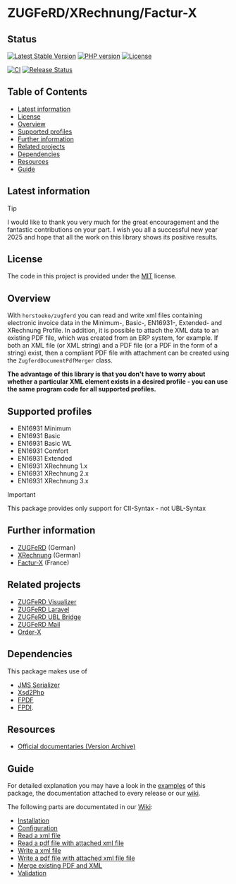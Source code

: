 <!-- omit in toc -->
# ZUGFeRD/XRechnung/Factur-X

<!-- omit in toc -->
## Status

[![Latest Stable Version](https://img.shields.io/packagist/v/horstoeko/zugferd.svg?style=plastic)](https://packagist.org/packages/horstoeko/zugferd)
[![PHP version](https://img.shields.io/packagist/php-v/horstoeko/zugferd.svg?style=plastic)](https://packagist.org/packages/horstoeko/zugferd)
[![License](https://img.shields.io/packagist/l/horstoeko/zugferd.svg?style=plastic)](https://packagist.org/packages/horstoeko/zugferd)

[![CI](https://github.com/horstoeko/zugferd/actions/workflows/build.ci.yml/badge.svg)](https://github.com/horstoeko/zugferd/actions/workflows/build.ci.yml)
[![Release Status](https://github.com/horstoeko/zugferd/actions/workflows/build.release.yml/badge.svg)](https://github.com/horstoeko/zugferd/actions/workflows/build.release.yml)

<!-- omit in toc -->
## Table of Contents

- [Latest information](#latest-information)
- [License](#license)
- [Overview](#overview)
- [Supported profiles](#supported-profiles)
- [Further information](#further-information)
- [Related projects](#related-projects)
- [Dependencies](#dependencies)
- [Resources](#resources)
- [Guide](#guide)

## Latest information

> [!TIP]
> I would like to thank you very much for the great encouragement and the fantastic contributions on your part. I wish you all a successful new year 2025 and hope that all the work on this library shows its positive results.

## License

The code in this project is provided under the [MIT](https://opensource.org/licenses/MIT) license.

## Overview

With `horstoeko/zugferd` you can read and write xml files containing electronic invoice data in the Minimum-, Basic-, EN16931-, Extended- and XRechnung Profile. In addition, it is possible to attach the XML data to an existing PDF file, which was created from an ERP system, for example. If both an XML file (or XML string) and a PDF file (or a PDF in the form of a string) exist, then a compliant PDF file with attachment can be created using the `ZugferdDocumentPdfMerger` class.

**The advantage of this library is that you don't have to worry about whether a particular XML element exists in a desired profile - you can use the same program code for all supported profiles.**

## Supported profiles

- EN16931 Minimum
- EN16931 Basic
- EN16931 Basic WL
- EN16931 Comfort
- EN16931 Extended
- EN16931 XRechnung 1.x
- EN16931 XRechnung 2.x
- EN16931 XRechnung 3.x

> [!IMPORTANT]
> This package provides only support for CII-Syntax - not UBL-Syntax

## Further information

* [ZUGFeRD](https://de.wikipedia.org/wiki/ZUGFeRD) (German)
* [XRechnung](https://de.wikipedia.org/wiki/XRechnung) (German)
* [Factur-X](http://fnfe-mpe.org/factur-x/factur-x_en) (France)

## Related projects

* [ZUGFeRD Visualizer](https://github.com/horstoeko/zugferdvisualizer)
* [ZUGFeRD Laravel](https://github.com/horstoeko/zugferd-laravel)
* [ZUGFeRD UBL Bridge](https://github.com/horstoeko/zugferdublbridge)
* [ZUGFeRD Mail](https://github.com/horstoeko/zugferdmail)
* [Order-X](https://github.com/horstoeko/orderx)

## Dependencies

This package makes use of

- [JMS Serializer](http://jmsyst.com/libs/serializer)
- [Xsd2Php](https://github.com/goetas-webservices/xsd2php)
- [FPDF](https://github.com/Setasign/FPDF)
- [FPDI](https://github.com/Setasign/FPDI).

## Resources

- [Official documentaries (Version Archive)](https://www.ferd-net.de/ueber-uns/ressourcen-1/veroeffentlichungen)

## Guide

For detailed explanation you may have a look in the [examples](https://github.com/horstoeko/zugferd/tree/master/examples)
of this package, the documentation attached to every release or our [wiki](https://github.com/horstoeko/zugferd/wiki).

The following parts are documentated in our [Wiki](https://github.com/horstoeko/zugferd/wiki/Configuration):

- [Installation](https://github.com/horstoeko/zugferd/wiki/Installation)
- [Configuration](https://github.com/horstoeko/zugferd/wiki/Configuration)
- [Read a xml file](https://github.com/horstoeko/zugferd/wiki/Reading-XML-Documents)
- [Read a pdf file with attached xml file](https://github.com/horstoeko/zugferd/wiki/Reading-PDF-Documents)
- [Write a xml file](https://github.com/horstoeko/zugferd/wiki/Creating-XML-Documents)
- [Write a pdf file with attached xml file file](https://github.com/horstoeko/zugferd/wiki/Creating-PDF-Documents)
- [Merge existing PDF and XML](https://github.com/horstoeko/zugferd/wiki/Merging-XML-and-PDF-Documents)
- [Validation](https://github.com/horstoeko/zugferd/wiki/Validation)
